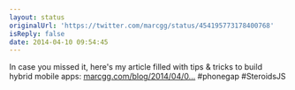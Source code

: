 ```yaml
---
layout: status
originalUrl: 'https://twitter.com/marcgg/status/454195773178400768'
isReply: false
date: 2014-04-10 09:54:45
---
```


In case you missed it, here's my article filled with tips &amp; tricks to build hybrid mobile apps: [marcgg.com/blog/2014/04/0…](http://marcgg.com/blog/2014/04/09/phonegap-steroids-hybrid-native-app-tips/) #phonegap #SteroidsJS
